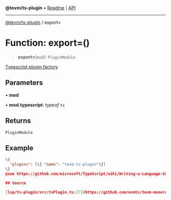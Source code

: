 **@tevm/ts-plugin** • [Readme](../README.md) \| [API](../globals.md)

***

[@tevm/ts-plugin](../README.md) / export=

# Function: export=()

> **export=**(`mod`): `PluginModule`

[Typescript plugin factory](https://github.com/microsoft/TypeScript/wiki/Writing-a-Language-Service-Plugin)

## Parameters

• **mod**

• **mod\.typescript**: *typeof* `ts`

## Returns

`PluginModule`

## Example

```json
\{
  "plugins": [\{ "name": "tevm-ts-plugin"\}]
\}
@see https://github.com/microsoft/TypeScript/wiki/Writing-a-Language-Service-Plugin#decorator-creation

## Source

[lsp/ts-plugin/src/tsPlugin.ts:27](https://github.com/evmts/tevm-monorepo/blob/main/lsp/ts-plugin/src/tsPlugin.ts#L27)
